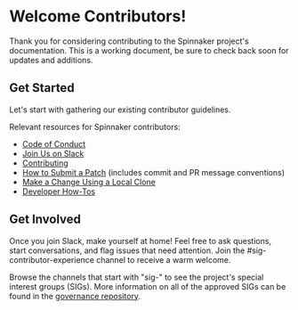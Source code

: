 # Welcome Contributors!
Thank you for considering contributing to the Spinnaker project's documentation. This is a working document, be sure to check back soon for updates and additions.

## Get Started
Let's start with gathering our existing contributor guidelines.

Relevant resources for Spinnaker contributors:
- [Code of Conduct](https://spinnaker.io/docs/community/contributing/code-of-conduct/)
- [Join Us on Slack](http://join.spinnaker.io) 
- [Contributing](https://spinnaker.io/docs/community/contributing/)
- [How to Submit a Patch](https://spinnaker.io/docs/community/contributing/submitting/) (includes commit and PR message conventions)
- [Make a Change Using a Local Clone](https://spinnaker.io/docs/community/contributing/local-clone/)
- [Developer How-Tos](https://spinnaker.io/docs/community/contributing/code/developer-guides/)

## Get Involved
Once you join Slack, make yourself at home! Feel free to ask questions, start conversations, and flag issues that need attention. Join the #sig-contributor-experience channel to receive a warm welcome. 

Browse the channels that start with "sig-" to see the project's special interest groups (SIGs). More information on all of the approved SIGs can be found in the [governance repository](https://github.com/spinnaker/governance).
